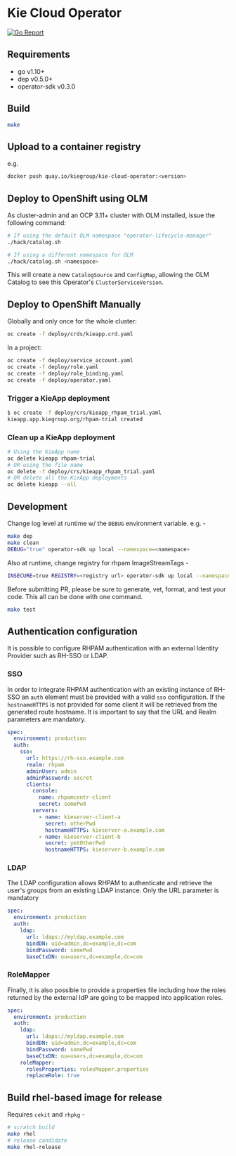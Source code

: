 # Kie Cloud Operator

[![Go Report](https://goreportcard.com/badge/github.com/kiegroup/kie-cloud-operator)](https://goreportcard.com/report/github.com/kiegroup/kie-cloud-operator)

## Requirements

- go v1.10+
- dep v0.5.0+
- operator-sdk v0.3.0

## Build

```bash
make
```

## Upload to a container registry

e.g.

```bash
docker push quay.io/kiegroup/kie-cloud-operator:<version>
```

## Deploy to OpenShift using OLM

As cluster-admin and an OCP 3.11+ cluster with OLM installed, issue the following command:

```bash
# If using the default OLM namespace "operator-lifecycle-manager"
./hack/catalog.sh

# If using a different namespace for OLM
./hack/catalog.sh <namespace>
```

This will create a new `CatalogSource` and `ConfigMap`, allowing the OLM Catalog to see this Operator's `ClusterServiceVersion`.

## Deploy to OpenShift Manually

Globally and only once for the whole cluster:

```bash
oc create -f deploy/crds/kieapp.crd.yaml
```

In a project:

```bash
oc create -f deploy/service_account.yaml
oc create -f deploy/role.yaml
oc create -f deploy/role_binding.yaml
oc create -f deploy/operator.yaml
```

### Trigger a KieApp deployment

```bash
$ oc create -f deploy/crs/kieapp_rhpam_trial.yaml
kieapp.app.kiegroup.org/rhpam-trial created
```

### Clean up a KieApp deployment

```bash
# Using the KieApp name
oc delete kieapp rhpam-trial
# OR using the file name
oc delete -f deploy/crs/kieapp_rhpam_trial.yaml
# OR delete all the KieApp deployments
oc delete kieapp --all
```

## Development

Change log level at runtime w/ the `DEBUG` environment variable. e.g. -

```bash
make dep
make clean
DEBUG="true" operator-sdk up local --namespace=<namespace>
```

Also at runtime, change registry for rhpam ImageStreamTags -

```bash
INSECURE=true REGISTRY=<registry url> operator-sdk up local --namespace=<namespace>
```

Before submitting PR, please be sure to generate, vet, format, and test your code. This all can be done with one command.

```bash
make test
```

## Authentication configuration

It is possible to configure RHPAM authentication with an external Identity Provider such as RH-SSO or LDAP.

### SSO

In order to integrate RHPAM authentication with an existing instance of RH-SSO an `auth` element must be provided with a valid `sso` configuration. If the `hostnameHTTPS` is not provided for some client it will be retrieved from the generated route hostname. It is important to say that the URL and Realm parameters are mandatory.

```yaml
spec:
  environment: production
  auth:
    sso:
      url: https://rh-sso.example.com
      realm: rhpam
      adminUser: admin
      adminPassword: secret
      clients:
        console:
          name: rhpamcentr-client
          secret: somePwd
        servers:
          - name: kieserver-client-a
            secret: otherPwd
            hostnameHTTPS: kieserver-a.example.com
          - name: kieserver-client-b
            secret: yetOtherPwd
            hostnameHTTPS: kieserver-b.example.com
```

### LDAP

The LDAP configuration allows RHPAM to authenticate and retrieve the user's groups from an existing LDAP instance. Only the URL parameter is mandatory

```yaml
spec:
  environment: production
  auth:
    ldap:
      url: ldaps://myldap.example.com
      bindDN: uid=admin,dc=example,dc=com
      bindPassword: somePwd
      baseCtxDN: ou=users,dc=example,dc=com
```

### RoleMapper

Finally, it is also possible to provide a properties file including how the roles returned by the external IdP are going to be mapped into application roles.

```yaml
spec:
  environment: production
  auth:
    ldap:
      url: ldaps://myldap.example.com
      bindDN: uid=admin,dc=example,dc=com
      bindPassword: somePwd
      baseCtxDN: ou=users,dc=example,dc=com
    roleMapper:
      rolesProperties: rolesMapper.properties
      replaceRole: true
```

## Build rhel-based image for release

Requires `cekit` and `rhpkg` -
```bash
# scratch build
make rhel
# release candidate
make rhel-release
```
